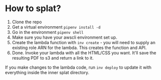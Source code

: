 # How to splat?
1. Clone the repo
2. Get a virtual environment `pipenv install -d`
3. Go in the environment `pipenv shell`
4. Make sure you have your awscli environment set up.
5. Create the lambda function with `inv create` - you will need to supply an existing role ARN for the lambda. This creates the function and API.
6. Done. Invoke your lambda with all the HTML/CSS you want. It'll save the resulting PDF to s3 and return a link to it.

If you make changes to the lambda code, run `inv deploy` to update it with everything inside the inner splat directory.